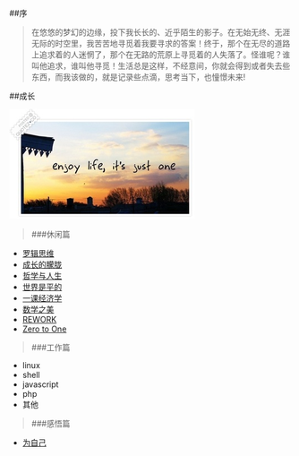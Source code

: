 ##序
>  在悠悠的梦幻的边缘，投下我长长的、近乎陌生的影子。在无始无终、无涯无际的时空里，我苦苦地寻觅着我要寻求的答案！终于，那个在无尽的道路上追求着的人迷惘了，那个在无路的荒原上寻觅着的人失落了。怪谁呢？谁叫他追求，谁叫他寻觅！生活总是这样，不经意间，你就会得到或者失去些东西，而我该做的，就是记录些点滴，思考当下，也憧憬未来!

##成长

![Enjoy_Life](./life/enjoy_life.png)

> ###休闲篇

- [罗辑思维](./reading/luojisw.md)
- [成长的朦胧](./life/%E6%88%90%E9%95%BF.md)
- [哲学与人生](./reading/%E5%93%B2%E5%AD%A6%E4%B8%8E%E4%BA%BA%E7%94%9F.md)
- [世界是平的](./reading/%E4%B8%96%E7%95%8C%E6%98%AF%E5%B9%B3%E7%9A%84.md)
- [一课经济学](./reading/economics-in-one-lesson.md)
- [数学之美](./reading/%E6%95%B0%E5%AD%A6%E4%B9%8B%E7%BE%8E.md)
- [REWORK](./reading/FRIED_Jason_-_Rework.pdf)
- [Zero to One](https://www.amazon.com/Zero-One-Notes-Startups-Future/dp/0804139296)

> ###工作篇

- linux
- shell
- javascript
- php
- 其他

> ###感悟篇

- [为自己](./life/20160113.md)












